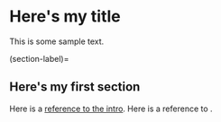 # Here's my title

This is some sample text.

(section-label)=
## Here's my first section

Here is a [reference to the intro](intro.md). Here is a reference to [](section-label).

